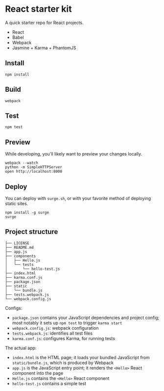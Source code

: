 
# React starter kit

A quick starter repo for React projects.

- React
- Babel
- Webpack
- Jasmine + Karma + PhantomJS

## Install

```
npm install
```

## Build

```
webpack
```

## Test

```
npm test
```

## Preview

While developing, you'll likely want to preview your changes locally.

```
webpack --watch
python -m SimpleHTTPServer
open http://localhost:8000
```

## Deploy

You can deploy with `surge.sh`, or with your favorite method of deploying static sites.

```
npm install -g surge
surge
```

## Project structure

```
├── LICENSE
├── README.md
├── app.js
├── components
│   ├── Hello.js
│   └── tests
│       └── hello-test.js
├── index.html
├── karma.conf.js
├── package.json
├── static
│   └── bundle.js
├── tests.webpack.js
└── webpack.config.js
```

Configs:

- `package.json` contains your JavaScript dependencies and project config; most notably it sets up `npm test` to trigger `karma start`
- `webpack.config.js`: webpack configuration
- `tests.webpack.js`: identifies all test files
- `karma.conf.js`: configures Karma, for running tests

The actual app:

- `index.html` is the HTML page; it loads your bundled JavaScript from `static/bundle.js`, which is produced by Webpack
- `app.js` is the JavaScript entry point; it renders the `<Hello>` React component into the page
- `Hello.js` contains the `<Hello>` React component
- `hello-test.js` contains a simple test
